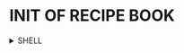 # INIT OF RECIPE BOOK 

<details>
  <summary>SHELL</summary>
    <p>ng g c [NAME] --spec false</p>
</details>  